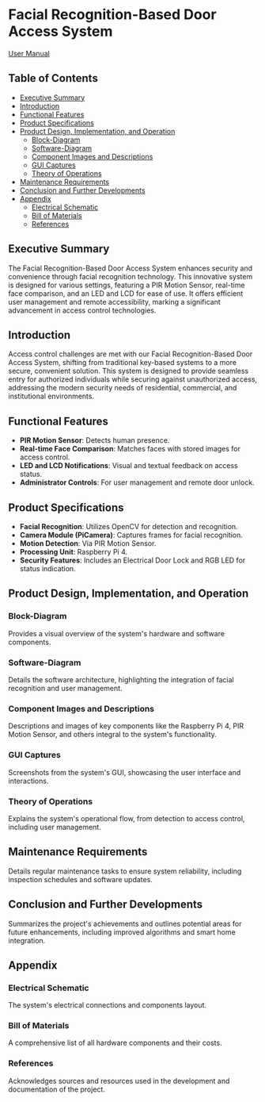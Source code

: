 # Facial Recognition-Based Door Access System

[User Manual](FacialRecognition_RPI.pdf)

## Table of Contents
- [Executive Summary](#executive-summary)
- [Introduction](#introduction)
- [Functional Features](#functional-features)
- [Product Specifications](#product-specifications)
- [Product Design, Implementation, and Operation](#product-design-implementation-and-operation)
  - [Block-Diagram](#block-diagram)
  - [Software-Diagram](#software-diagram)
  - [Component Images and Descriptions](#component-images-and-descriptions)
  - [GUI Captures](#gui-captures)
  - [Theory of Operations](#theory-of-operations)
- [Maintenance Requirements](#maintenance-requirements)
- [Conclusion and Further Developments](#conclusion-and-further-developments)
- [Appendix](#appendix)
  - [Electrical Schematic](#electrical-schematic)
  - [Bill of Materials](#bill-of-materials)
  - [References](#references)

## Executive Summary
The Facial Recognition-Based Door Access System enhances security and convenience through facial recognition technology. This innovative system is designed for various settings, featuring a PIR Motion Sensor, real-time face comparison, and an LED and LCD for ease of use. It offers efficient user management and remote accessibility, marking a significant advancement in access control technologies.

## Introduction
Access control challenges are met with our Facial Recognition-Based Door Access System, shifting from traditional key-based systems to a more secure, convenient solution. This system is designed to provide seamless entry for authorized individuals while securing against unauthorized access, addressing the modern security needs of residential, commercial, and institutional environments.

## Functional Features
- **PIR Motion Sensor**: Detects human presence.
- **Real-time Face Comparison**: Matches faces with stored images for access control.
- **LED and LCD Notifications**: Visual and textual feedback on access status.
- **Administrator Controls**: For user management and remote door unlock.

## Product Specifications
- **Facial Recognition**: Utilizes OpenCV for detection and recognition.
- **Camera Module (PiCamera)**: Captures frames for facial recognition.
- **Motion Detection**: Via PIR Motion Sensor.
- **Processing Unit**: Raspberry Pi 4.
- **Security Features**: Includes an Electrical Door Lock and RGB LED for status indication.

## Product Design, Implementation, and Operation
### Block-Diagram
Provides a visual overview of the system's hardware and software components.

### Software-Diagram
Details the software architecture, highlighting the integration of facial recognition and user management.

### Component Images and Descriptions
Descriptions and images of key components like the Raspberry Pi 4, PIR Motion Sensor, and others integral to the system's functionality.

### GUI Captures
Screenshots from the system's GUI, showcasing the user interface and interactions.

### Theory of Operations
Explains the system's operational flow, from detection to access control, including user management.

## Maintenance Requirements
Details regular maintenance tasks to ensure system reliability, including inspection schedules and software updates.

## Conclusion and Further Developments
Summarizes the project's achievements and outlines potential areas for future enhancements, including improved algorithms and smart home integration.

## Appendix
### Electrical Schematic
The system's electrical connections and components layout.

### Bill of Materials
A comprehensive list of all hardware components and their costs.

### References
Acknowledges sources and resources used in the development and documentation of the project.

